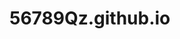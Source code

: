 # 56789Qz.github.io
<!DOCTYPE html>
<html>

<head>
  <title></title>
  <meta charset="utf-8">
  <!-- Responsive -->
  <meta name="viewport" content="width=device-width, initial-scale=1, maximum-scale=1, user-scalable=no">
  <meta name="mobile-web-app-capable" content="yes">
  <meta name="apple-mobile-web-app-capable" content="yes">
  <meta name="apple-mobile-web-app-status-bar-style" content="default">
  <!-- End Responsive -->
  <link rel="stylesheet" href="https://js.arcgis.com/3.27/esri/themes/calcite/esri/esri.css">
  <!-- build:css -->
  <link rel="stylesheet" href="css/main.css">
  <!-- endbuild -->
</head>

<body class="calcite app-loading">
  <div class="loading-indicator">
    <div class="loading-message" id="loading_message"></div>
  </div>
  <!--The ArcGIS API for JavaScript provides bidirectional support.  When viewing the application in an right to left (rtl) language like Hebrew and Arabic the map needs to remain in left-to-right (ltr) mode. Specify this by setting the dir attribute on the div to ltr. -->
  <div role="main" id="border_container" class="border-container-outer">
    <div id="cp_center" class="content-pane-center">
      <div id="mapDiv" class="map-div" dir="ltr"></div>
    </div>
    <!-- <img id="previewImage" alt="" role="presentation" class="preview-image hidden" />-->
    <div id="previewImage" role="presentation" class="preview-image hidden"></div>
  </div>
  <script type="text/javascript">
    var package_path = window.location.pathname.substring(0, window.location.pathname.lastIndexOf('/'));
    var webgl = location.search.match(/webgl=([\w-]+)/) ? (RegExp.$1).toLowerCase() === "false" ? 0 : 1 : 1;
    var dojoConfig = {
      has: {
        "esri-featurelayer-webgl": webgl
      },
      async: true,
      // The locationPath logic below may look confusing but all its doing is
      // enabling us to load the api from a CDN and load local modules from the correct location.
      packages: [{
        name: "application",
        location: package_path + '/js'
      }, {
        name: "config",
        location: package_path + '/config'
      }, {
        name: "arcgis_templates",
        location: package_path + '/..'
      }]
    };
    // Have to handle a locale parameter before dojo is loaded
    if (location.search.match(/locale=([\w\-]+)/)) {
      dojoConfig.locale = RegExp.$1;
    }

  </script>
  <script type="text/javascript" src="https://js.arcgis.com/3.27/"></script>
  <script type="text/javascript">
    require([
      "config/templateConfig",
      "application/template",
      "application/main"
    ], function (
      templateConfig,
      Template,
      Main
    ) {
      // create the template. This will take care of all the logic required for template applications
      var myTemplate = new Template(templateConfig);
      // create my main application. Start placing your logic in the main.js file.
      var myApp = new Main();
      // start template
      myTemplate.startup().then(function (config) {
        // The config object contains the following properties: helper services, (optionally)
        // i18n, appid, webmap and any custom values defined by the application.
        // In this example we have one called theme.
        myApp.startup(config);
      }, function (error) {
        // something went wrong. Let's report it.
        myApp.reportError(error);
      });
    });

  </script>
</body>

</html>
